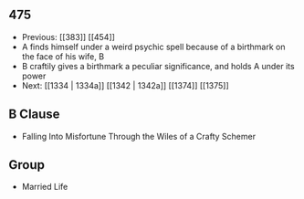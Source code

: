 ## 475
- Previous: [[383]] [[454]] 
- A finds himself under a weird psychic spell because of a birthmark on the face of his wife, B
- B craftily gives a birthmark a peculiar significance, and holds A under its power
- Next: [[1334 | 1334a]] [[1342 | 1342a]] [[1374]] [[1375]] 

## B Clause
- Falling Into Misfortune Through the Wiles of a Crafty Schemer

## Group
- Married Life

